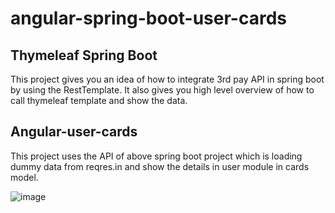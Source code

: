# angular-spring-boot-user-cards

## Thymeleaf Spring Boot
This project gives you an idea of how to integrate 3rd pay API in spring boot by using the RestTemplate. It also gives you high level overview of how to call thymeleaf template and show the data.


## Angular-user-cards
This project uses the API of above spring boot project which is loading dummy data from reqres.in and show the details in user module in cards model.

![image](https://github.com/Nallamachu/angular-spring-boot-user-cards/assets/36003579/6c7c8bd3-3b07-40af-9c49-436949645a1b)
